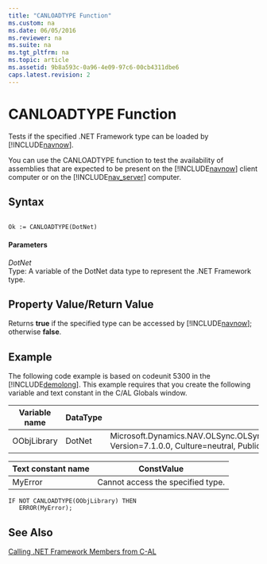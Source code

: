 ```yaml
---
title: "CANLOADTYPE Function"
ms.custom: na
ms.date: 06/05/2016
ms.reviewer: na
ms.suite: na
ms.tgt_pltfrm: na
ms.topic: article
ms.assetid: 9b8a593c-0a96-4e09-97c6-00cb4311dbe6
caps.latest.revision: 2
---
```

# CANLOADTYPE Function
Tests if the specified .NET Framework type can be loaded by [!INCLUDE[navnow](../dynamics-nav/includes/navnow_md.md)].  
  
 You can use the CANLOADTYPE function to test the availability of assemblies that are expected to be present on the [!INCLUDE[navnow](../dynamics-nav/includes/navnow_md.md)] client computer or on the [!INCLUDE[nav_server](../dynamics-nav/includes/nav_server_md.md)] computer.  
  
## Syntax  
  
```  
  
Ok := CANLOADTYPE(DotNet)  
```  
  
#### Parameters  
 *DotNet*  
 Type: A variable of the DotNet data type to represent the .NET Framework type.  
  
## Property Value\/Return Value  
 Returns **true** if the specified type can be accessed by [!INCLUDE[navnow](../dynamics-nav/includes/navnow_md.md)]; otherwise **false**.  
  
## Example  
 The following code example is based on codeunit 5300 in the [!INCLUDE[demolong](../dynamics-nav/includes/demolong_md.md)]. This example requires that you create the following variable and text constant in the C\/AL Globals window.  
  
|Variable name|DataType|Subtype|  
|-------------------|--------------|-------------|  
|OObjLibrary|DotNet|Microsoft.Dynamics.NAV.OLSync.OLSyncSupplier.OutlookObjectLibrary.'Microsoft.Dynamics.NAV.OLSync.OLSyncSupplier, Version\=7.1.0.0, Culture\=neutral, PublicKeyToken\=31bf3856ad364e35'|  
  
|Text constant name|ConstValue|  
|------------------------|----------------|  
|MyError|Cannot access the specified type.|  
  
```  
IF NOT CANLOADTYPE(OObjLibrary) THEN  
   ERROR(MyError);  
```  
  
## See Also  
 [Calling .NET Framework Members from C\-AL](../dynamics-nav/Calling-.NET-Framework-Members-from-C-AL.md)